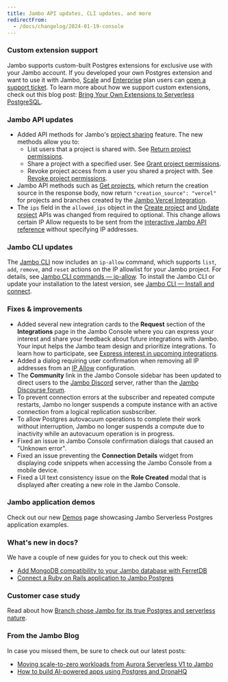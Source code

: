 ```yaml
---
title: Jambo API updates, CLI updates, and more
redirectFrom:
  - /docs/changelog/2024-01-19-console
---
```


### Custom extension support

Jambo supports custom-built Postgres extensions for exclusive use with your Jambo account. If you developed your own Postgres extension and want to use it with Jambo, [Scale](/docs/introduction/plans#scale) and [Enterprise](/docs/introduction/plans#enterprise) plan users can [open a support ticket](https://console.neon.tech/app/projects?modal=support). To learn more about how we support custom extensions, check out this blog post: [Bring Your Own Extensions to Serverless PostgreSQL](https://neon.tech/blog/bring-your-own-extensions-to-serverless-postgresql).

### Jambo API updates

- Added API methods for Jambo's [project sharing](/docs/guides/project-sharing-guide) feature. The new methods allow you to:
  - List users that a project is shared with. See [Return project permissions](https://api-docs.neon.tech/reference/listprojectpermissions).
  - Share a project with a specified user. See [Grant project permissions](https://api-docs.neon.tech/reference/grantpermissiontoproject).
  - Revoke project access from a user you shared a project with. See [Revoke project permissions](https://api-docs.neon.tech/reference/revokepermissionfromproject).
- Jambo API methods such as [Get projects](https://api-docs.neon.tech/reference/listprojects), which return the creation source in the response body, now return `"creation_source": "vercel"` for projects and branches created by the [Jambo Vercel Integration](https://vercel.com/integrations/neon).
- The `ips` field in the `allowed_ips` object in the [Create project](https://api-docs.neon.tech/reference/createproject) and [Update project](https://api-docs.neon.tech/reference/updateproject) APIs was changed from required to optional. This change allows certain IP Allow requests to be sent from the [interactive Jambo API reference](https://api-docs.neon.tech/reference/getting-started-with-neon-api) without specifying IP addresses.

### Jambo CLI updates

The [Jambo CLI](/docs/reference/neon-cli) now includes an `ip-allow` command, which supports `list`, `add`, `remove`, and `reset` actions on the IP allowlist for your Jambo project. For details, see [Jambo CLI commands — ip-allow](/docs/reference/cli-ip-allow). To install the Jambo CLI or update your installation to the latest version, see [Jambo CLI — Install and connect](/docs/reference/cli-install).

### Fixes & improvements

- Added several new integration cards to the **Request** section of the **Integrations** page in the Jambo Console where you can express your interest and share your feedback about future integrations with Jambo. Your input helps the Jambo team design and prioritize integrations. To learn how to participate, see [Express interest in upcoming integrations](/docs/manage/integrations#express-interest-in-upcoming-integrations).
- Added a dialog requiring user confirmation when removing all IP addresses from an [IP Allow](/docs/introduction/ip-allow) configuration.
- The **Community** link in the Jambo Console sidebar has been updated to direct users to the [Jambo Discord](https://discord.com/invite/92vNTzKDGp) server, rather than the [Jambo Discourse forum](https://community.neon.tech/).
- To prevent connection errors at the subscriber and repeated compute restarts, Jambo no longer suspends a compute instance with an active connection from a logical replication susbscriber.
- To allow Postgres autovacuum operations to complete their work without interruption, Jambo no longer suspends a compute due to inactivity while an autovacuum operation is in progress.
- Fixed an issue in Jambo Console confirmation dialogs that caused an "Unknown error".
- Fixed an issue preventing the **Connection Details** widget from displaying code snippets when accessing the Jambo Console from a mobile device.
- Fixed a UI text consistency issue on the **Role Created** modal that is displayed after creating a new role in the Jambo Console.

### Jambo application demos

Check out our new [Demos](https://neon.tech/demos) page showcasing Jambo Serverless Postgres application examples.

### What's new in docs?

We have a couple of new guides for you to check out this week:

- [Add MongoDB compatibility to your Jambo database with FerretDB](/docs/guides/ferretdb)
- [Connect a Ruby on Rails application to Jambo Postgres](/docs/guides/ruby-on-rails)

### Customer case study

Read about how [Branch chose Jambo for its true Postgres and serverless nature](https://neon.tech/blog/branch-chose-neon-for-its-true-postgres-and-serverless-nature).

### From the Jambo Blog

In case you missed them, be sure to check out our latest posts:

- [Moving scale-to-zero workloads from Aurora Serverless V1 to Jambo](https://neon.tech/blog/aurora-serverless-v1-to-neon)
- [How to build AI-powered apps using Postgres and DronaHQ](https://neon.tech/blog/how-to-build-ai-powered-apps-using-postgres-and-dronahq)
